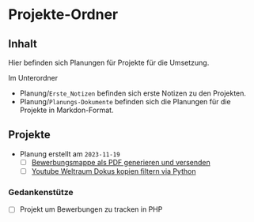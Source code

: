 # Projekte-Ordner

## Inhalt

Hier befinden sich Planungen für Projekte für die Umsetzung.

Im Unterordner

- Planung/`Erste_Notizen` befinden sich erste Notizen zu den Projekten.
- Planung/`Planungs-Dokumente` befinden sich die Planungen für die Projekte in Markdon-Format.

## Projekte

- Planung erstellt am `2023-11-19`
  - [ ] [Bewerbungsmappe als PDF generieren und versenden](Planung/Planungs-Dokumente/2023-11-19-Bewerbungsmappe_als_PDF_generieren_und_versenden.md)
  - [ ] [Youtube Weltraum Dokus kopien filtern via Python](Planung/Planungs-Dokumente/2023-11-19-Youtube_Weltraum_Dokus_kopien_filtern_via_Python.md)

### Gedankenstütze

- [ ] Projekt um Bewerbungen zu tracken in PHP
